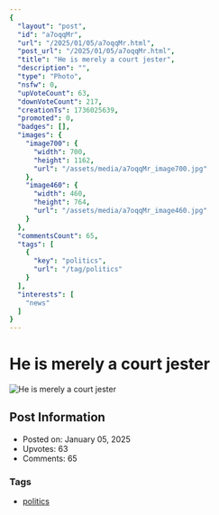 ```yaml
---
{
  "layout": "post",
  "id": "a7oqqMr",
  "url": "/2025/01/05/a7oqqMr.html",
  "post_url": "/2025/01/05/a7oqqMr.html",
  "title": "He is merely a court jester",
  "description": "",
  "type": "Photo",
  "nsfw": 0,
  "upVoteCount": 63,
  "downVoteCount": 217,
  "creationTs": 1736025639,
  "promoted": 0,
  "badges": [],
  "images": {
    "image700": {
      "width": 700,
      "height": 1162,
      "url": "/assets/media/a7oqqMr_image700.jpg"
    },
    "image460": {
      "width": 460,
      "height": 764,
      "url": "/assets/media/a7oqqMr_image460.jpg"
    }
  },
  "commentsCount": 65,
  "tags": [
    {
      "key": "politics",
      "url": "/tag/politics"
    }
  ],
  "interests": [
    "news"
  ]
}
---
```


# He is merely a court jester

![He is merely a court jester](/assets/media/a7oqqMr_image700.jpg)

## Post Information

- Posted on: January 05, 2025
- Upvotes: 63
- Comments: 65

### Tags

- [politics](/tag/politics)

